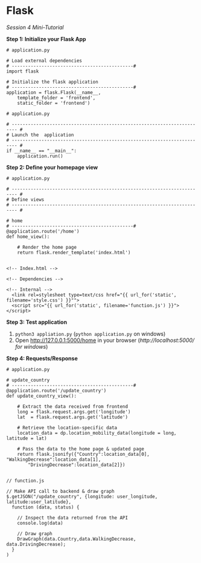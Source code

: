 # Flask 

*Session 4 Mini-Tutorial*

**Step 1: Initialize your Flask App**

```
# application.py

# Load external dependencies
# ---------------------------------------------#
import flask

# Initialize the flask application
# ---------------------------------------------#
application = flask.Flask(__name__, 
	template_folder = 'frontend', 
	static_folder = 'frontend')
```

```
# application.py

# ------------------------------------------------------------------------ #
# Launch the  application
# ------------------------------------------------------------------------ #
if __name__ == "__main__":
	application.run()
```


**Step 2: Define your homepage view**
```
# application.py

# ------------------------------------------------------------------------ #
# Define views
# ------------------------------------------------------------------------ #

# home
# ---------------------------------------------#
@application.route('/home')
def home_view():

	# Render the home page
	return flask.render_template('index.html')
	
```

```
<!-- Index.html -->

<!-- Dependencies -->

<!-- Internal -->
  <link rel=stylesheet type=text/css href="{{ url_for('static', filename='style.css') }}"">
  <script src="{{ url_for('static', filename='function.js') }}"></script>
```

**Step 3: Test application**

1. ```python3 appliation.py``` (```python application.py``` on windows)
2. Open http://127.0.0.1:5000/home in your browser (*http://localhost:5000/ for windows*)

**Step 4: Requests/Response**


```
# application.py

# update_country
# ---------------------------------------------#
@application.route('/update_country')
def update_country_view():

	# Extract the data received from frontend
	long = flask.request.args.get('longitude')
	lat  = flask.request.args.get('latitude')

	# Retrieve the location-specific data
	location_data = dp.location_mobility_data(longitude = long, latitude = lat)

	# Pass the data to the home page & updated page
	return flask.jsonify({"Country":location_data[0], "WalkingDecrease":location_data[1], 
		"DrivingDecrease":location_data[2]})


```


```
// function.js
  
// Make API call to backend & draw graph
$.getJSON("/update_country", {longitude: user_longitude, latitude:user_latitude}, 
  function (data, status) {

    // Inspect the data returned from the API
    console.log(data)

    // Draw graph
    DrawGraph(data.Country,data.WalkingDecrease, data.DrivingDecrease);
  }
)

```






